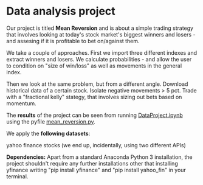# Data analysis project

Our project is titled **Mean Reversion** and is about a simple trading strategy that involves looking at today's stock market's biggest winners and losers - and assesing if it is profitable to bet on/against them.

We take a couple of approaches. First we import three different indexes and extract winners and losers. We calculate probabilities - and allow the user to condition on "size of win/loss" as well as movements in the general index. 

Then we look at the same problem, but from a different angle. Download historical data of a certain stock. Isolate negative movements > 5 pct. Trade with a "fractional kelly" stategy, that involves sizing out bets based on momentum. 

The **results** of the project can be seen from running [DataProject.ipynb](DataProject.ipynb) using the pyfile [mean_reversion.py](mean_reversion.py).

We apply the **following datasets**:

yahoo finance stocks (we end up, incidentally, using two different APIs)

**Dependencies:** Apart from a standard Anaconda Python 3 installation, the project shouldn't require any further installations other that installing yfinance writing "pip install yfinance" and "pip install yahoo_fin" in your terminal. 
